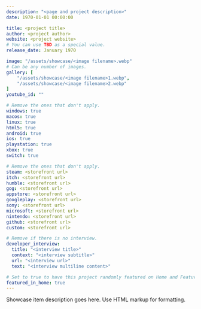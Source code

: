 ```yaml
---
description: "<page and project description>"
date: 1970-01-01 00:00:00

title: <project title>
author: <project author>
website: <project website>
# You can use TBD as a special value.
release_date: January 1970

image: "/assets/showcase/<image filename>.webp"
# Can be any number of images.
gallery: [
	"/assets/showcase/<image filename>1.webp",
	"/assets/showcase/<image filename>2.webp"
]
youtube_id: ""

# Remove the ones that don't apply.
windows: true
macos: true
linux: true
html5: true
android: true
ios: true
playstation: true
xbox: true
switch: true

# Remove the ones that don't apply.
steam: <storefront url>
itch: <storefront url>
humble: <storefront url>
gog: <storefront url>
appstore: <storefront url>
googleplay: <storefront url>
sony: <storefront url>
microsoft: <storefront url>
nintendo: <storefront url>
github: <storefront url>
custom: <storefront url>

# Remove if there is no interview.
developer_interview:
  title: "<interview title>"
  context: "<interview subtitle>"
  url: "<interview url>"
  text: "<interview multiline content>"

# Set to true to have this project randomly featured on Home and Features.
featured_in_home: true
---
```


Showcase item description goes here. Use HTML markup for formatting.

